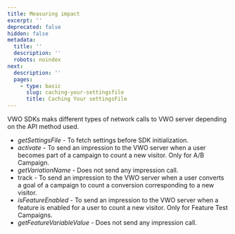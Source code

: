 ```yaml
---
title: Measuring impact
excerpt: ''
deprecated: false
hidden: false
metadata:
  title: ''
  description: ''
  robots: noindex
next:
  description: ''
  pages:
    - type: basic
      slug: caching-your-settingsfile
      title: Caching Your settingsFile
---
```

VWO SDKs maks different types of network calls to VWO server depending on the API method used.

* *getSettingsFile* - To fetch settings before SDK initialization.
* *activate* - To send an impression to the VWO server when a user becomes part of a campaign to count a new visitor. Only for A/B Campaign.
* *getVariationName* - Does not send any impression call.
* track - To send an impression to the VWO server when a user converts a goal of a campaign to count a conversion corresponding to a new visitor.
* *isFeatureEnabled* - To send an impression to the VWO server when a feature is enabled for a user to count a new visitor. Only for Feature Test Campaigns.
* *getFeatureVariableValue* - Does not send any impression call.